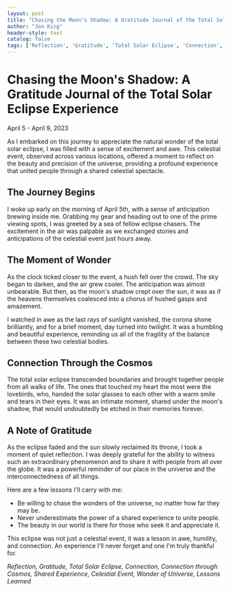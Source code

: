 ```yaml
---
layout: post
title: "Chasing the Moon's Shadow: A Gratitude Journal of the Total Solar Eclipse Experience"
author: "Jon King"
header-style: text
catalog: false
tags: ['Reflection', 'Gratitude', 'Total Solar Eclipse', 'Connection', 'Connection through Cosmos', 'Shared Experience', 'Celestial Event', 'Wonder of Universe', 'Lessons Learned']
---
```


# Chasing the Moon's Shadow: A Gratitude Journal of the Total Solar Eclipse Experience

April 5 - April 9, 2023

As I embarked on this journey to appreciate the natural wonder of the total solar eclipse, I was filled with a sense of excitement and awe. This celestial event, observed across various locations, offered a moment to reflect on the beauty and precision of the universe, providing a profound experience that united people through a shared celestial spectacle.

## The Journey Begins

I woke up early on the morning of April 5th, with a sense of anticipation brewing inside me. Grabbing my gear and heading out to one of the prime viewing spots, I was greeted by a sea of fellow eclipse chasers. The excitement in the air was palpable as we exchanged stories and anticipations of the celestial event just hours away.

## The Moment of Wonder

As the clock ticked closer to the event, a hush fell over the crowd. The sky began to darken, and the air grew cooler. The anticipation was almost unbearable. But then, as the moon's shadow crept over the sun, it was as if the heavens themselves coalesced into a chorus of hushed gasps and amazement.

I watched in awe as the last rays of sunlight vanished, the corona shone brilliantly, and for a brief moment, day turned into twilight. It was a humbling and beautiful experience, reminding us all of the fragility of the balance between these two celestial bodies.

## Connection Through the Cosmos

The total solar eclipse transcended boundaries and brought together people from all walks of life. The ones that touched my heart the most were the lovebirds, who, handed the solar glasses to each other with a warm smile and tears in their eyes. It was an intimate moment, shared under the moon's shadow, that would undoubtedly be etched in their memories forever.

## A Note of Gratitude

As the eclipse faded and the sun slowly reclaimed its throne, I took a moment of quiet reflection. I was deeply grateful for the ability to witness such an extraordinary phenomenon and to share it with people from all over the globe. It was a powerful reminder of our place in the universe and the interconnectedness of all things.

Here are a few lessons I'll carry with me:

- Be willing to chase the wonders of the universe, no matter how far they may be.
- Never underestimate the power of a shared experience to unite people.
- The beauty in our world is there for those who seek it and appreciate it.

This eclipse was not just a celestial event, it was a lesson in awe, humility, and connection. An experience I'll never forget and one I'm truly thankful for.

*Reflection, Gratitude, Total Solar Eclipse, Connection, Connection through Cosmos, Shared Experience, Celestial Event, Wonder of Universe, Lessons Learned*